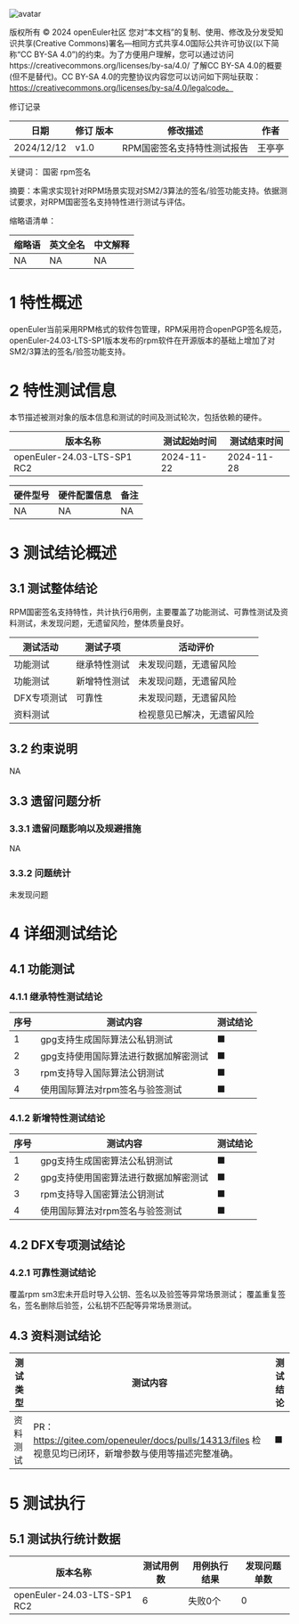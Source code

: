 ![avatar](../../images/openEuler.png)


版权所有 © 2024  openEuler社区
 您对“本文档”的复制、使用、修改及分发受知识共享(Creative Commons)署名—相同方式共享4.0国际公共许可协议(以下简称“CC BY-SA 4.0”)的约束。为了方便用户理解，您可以通过访问https://creativecommons.org/licenses/by-sa/4.0/ 了解CC BY-SA 4.0的概要 (但不是替代)。CC BY-SA 4.0的完整协议内容您可以访问如下网址获取：https://creativecommons.org/licenses/by-sa/4.0/legalcode。

修订记录

| 日期      | 修订   版本 | 修改描述                | 作者   |
| --------- | ----------- | ----------------------- | ------ |
| 2024/12/12 | v1.0        | RPM国密签名支持特性测试报告 | 王亭亭 |

关键词： 国密 rpm签名

摘要：本需求实现针对RPM场景实现对SM2/3算法的签名/验签功能支持。依据测试要求，对RPM国密签名支持特性进行测试与评估。

缩略语清单：

| 缩略语 | 英文全名 | 中文解释 |
| ------ | -------- | -------- |
|   NA     |    NA      |    NA      |

# 1     特性概述

openEuler当前采用RPM格式的软件包管理，RPM采用符合openPGP签名规范，openEuler-24.03-LTS-SP1版本发布的rpm软件在开源版本的基础上增加了对SM2/3算法的签名/验签功能支持。

# 2     特性测试信息

本节描述被测对象的版本信息和测试的时间及测试轮次，包括依赖的硬件。

| 版本名称                    | 测试起始时间 | 测试结束时间 |
| --------------------------- | ------------ | ------------ |
| openEuler-24.03-LTS-SP1 RC2 | 2024-11-22   | 2024-11-28   |

| 硬件型号 | 硬件配置信息 | 备注 |
| -------- | ------------ | ---- |
|    NA      |       NA       |  NA    |

# 3     测试结论概述

## 3.1   测试整体结论

RPM国密签名支持特性，共计执行6用例，主要覆盖了功能测试、可靠性测试及资料测试，未发现问题，无遗留风险，整体质量良好。

| 测试活动 | 测试子项 | 活动评价 |
| ------- | -------- | ------- |
| 功能测试 | 继承特性测试 |   未发现问题，无遗留风险   |
| 功能测试 | 新增特性测试 |  未发现问题，无遗留风险    |
| DFX专项测试 | 可靠性 | 未发现问题，无遗留风险| 
| 资料测试 |         |     检视意见已解决，无遗留风险    |

## 3.2   约束说明

NA

## 3.3   遗留问题分析

### 3.3.1 遗留问题影响以及规避措施

NA

### 3.3.2 问题统计

未发现问题

# 4 详细测试结论

## 4.1 功能测试

### 4.1.1 继承特性测试结论
| 序号 | 测试内容 | 测试结论 |
| ------- | ------- | -------- |
|    1     |   gpg支持生成国际算法公私钥测试      |    ■      |
|    2     |   gpg支持使用国际算法进行数据加解密测试      |    ■      |
|    3     |   rpm支持导入国际算法公钥测试 |    ■      |
|    4     |   使用国际算法对rpm签名与验签测试      |    ■      |

### 4.1.2 新增特性测试结论
| 序号 | 测试内容 | 测试结论 |
| ------- | ------- | -------- |
|    1     |   gpg支持生成国密算法公私钥测试      |    ■      |
|    2     |   gpg支持使用国密算法进行数据加解密测试      |    ■      |
|    3     |   rpm支持导入国密算法公钥测试 |    ■      |
|    4     |   使用国际算法对rpm签名与验签测试      |    ■      |

## 4.2 DFX专项测试结论

### 4.2.1 可靠性测试结论
覆盖rpm sm3宏未开启时导入公钥、签名以及验签等异常场景测试；
覆盖重复签名，签名删除后验签，公私钥不匹配等异常场景测试。

## 4.3 资料测试结论
| 测试类型 | 测试内容 | 测试结论 |
| ------- | ------- | -------- |
|  资料测试 |  PR：https://gitee.com/openeuler/docs/pulls/14313/files 检视意见均已闭环，新增参数与使用等描述完整准确。      |      ■      |

# 5     测试执行

## 5.1   测试执行统计数据

| 版本名称                    | 测试用例数 | 用例执行结果       | 发现问题单数 |
| --------------------------- | ---------- | ------------------ | ------------ |
| openEuler-24.03-LTS-SP1 RC2 |   6       | 失败0个 | 0            |
